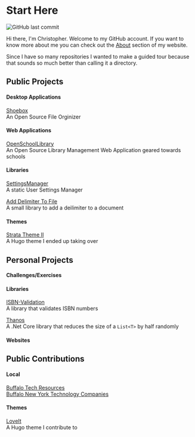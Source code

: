 # Start Here
![GitHub last commit](https://img.shields.io/github/last-commit/Programazing/Start_Here.svg)

Hi there, I'm Christopher. Welcome to my GitHub account. If you want to know more about me you can check out the [About](https://thatamazingprogrammer.com/about/) section of my website.

Since I have so many repositories I wanted to make a guided tour because that sounds so much better than calling it a directory.

## Public Projects
#### Desktop Applications
[Shoebox](https://github.com/Programazing/Shoebox)  
An Open Source File Orginizer
#### Web Applications
[OpenSchoolLibrary](https://github.com/Programazing/OpenSchoolLibrary)  
An Open Source Library Management Web Application geared towards schools
#### Libraries
[SettingsManager](https://github.com/Programazing/SettingsManager)  
A static User Settings Manager 

[Add Delimiter To File](https://github.com/Programazing/Add-Delimiter-To-File)  
A small library to add a deilimiter to a document

#### Themes
[Strata Theme II](https://github.com/Programazing/hugo-strata-theme-II)  
A Hugo theme I ended up taking over

## Personal Projects
#### Challenges/Exercises
#### Libraries

[ISBN-Validation](https://github.com/Programazing/ISBN-Validation)  
A library that validates ISBN numbers

[Thanos](https://github.com/Programazing/Thanos)  
A .Net Core library that reduces the size of a `List<T>` by half randomly
#### Websites


## Public Contributions
#### Local
[Buffalo Tech Resources](https://github.com/Programazing/buffalo-tech-resources)  
[Buffalo New York Technology Companies](https://github.com/Programazing/BuffaloTechnologyCompanies)

#### Themes
[LoveIt](https://github.com/dillonzq/LoveIt)  
A Hugo theme I contribute to
